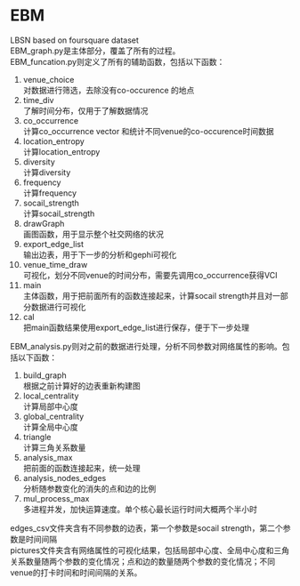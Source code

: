 # EBM
LBSN based on foursquare dataset  
EBM_graph.py是主体部分，覆盖了所有的过程。  
EBM_funcation.py则定义了所有的辅助函数，包括以下函数：  
1. venue_choice  
对数据进行筛选，去除没有co-occurence 的地点   
2. time_div  
了解时间分布，仅用于了解数据情况  
3. co_occurrence  
计算co_occurrence vector 和统计不同venue的co-occurence时间数据  
4. location_entropy  
计算location_entropy  
5. diversity  
计算diversity  
6. frequency  
计算frequency  
7. socail_strength  
计算socail_strength  
8. drawGraph  
画图函数，用于显示整个社交网络的状况  
9. export_edge_list  
输出边表，用于下一步的分析和gephi可视化  
10. venue_time_draw  
可视化，划分不同venue的时间分布，需要先调用co_occurrence获得VCI  
11. main  
主体函数，用于把前面所有的函数连接起来，计算socail strength并且对一部分数据进行可视化  
12. cal  
把main函数结果使用export_edge_list进行保存，便于下一步处理  
  
EBM_analysis.py则对之前的数据进行处理，分析不同参数对网络属性的影响。包括以下函数：  
1. build_graph  
根据之前计算好的边表重新构建图  
2. local_centrality  
计算局部中心度  
3. global_centrality  
计算全局中心度  
4. triangle  
计算三角关系数量  
5. analysis_max  
把前面的函数连接起来，统一处理  
6. analysis_nodes_edges  
分析随参数变化的消失的点和边的比例  
7. mul_process_max  
多进程并发，加快运算速度。单个核心最长运行时间大概两个半小时
  
  
edges_csv文件夹含有不同参数的边表，第一个参数是socail strength，第二个参数是时间间隔  
pictures文件夹含有网络属性的可视化结果，包括局部中心度、全局中心度和三角关系数量随两个参数的变化情况；点和边的数量随两个参数的变化情况；不同venue的打卡时间和时间间隔的关系。  

